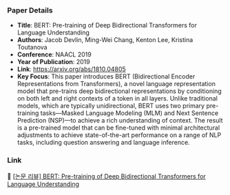 ### Paper Details
- **Title**: BERT: Pre-training of Deep Bidirectional Transformers for Language Understanding
- **Authors**: Jacob Devlin, Ming-Wei Chang, Kenton Lee, Kristina Toutanova
- **Conference**: NAACL 2019
- **Year of Publication**: 2019
- **Link**: https://arxiv.org/abs/1810.04805
- **Key Focus**: This paper introduces BERT (Bidirectional Encoder Representations from Transformers), a novel language representation model that pre-trains deep bidirectional representations by conditioning on both left and right contexts of a token in all layers. Unlike traditional models, which are typically unidirectional, BERT uses two primary pre-training tasks—Masked Language Modeling (MLM) and Next Sentence Prediction (NSP)—to achieve a rich understanding of context. The result is a pre-trained model that can be fine-tuned with minimal architectural adjustments to achieve state-of-the-art performance on a range of NLP tasks, including question answering and language inference.

### Link
📝 [[논문 리뷰] BERT: Pre-training of Deep Bidirectional Transformers for Language Understanding](https://dony-archive.tistory.com/34)
